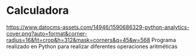 # Calculadora
https://www.datocms-assets.com/14946/1590686329-python-analytics-cover.png?auto=format&corner-radius=16&fit=crop&h=312&mask=corners&q=45&w=568
Programa realizado en Python para realizar diferentes operaciones aritméticas
